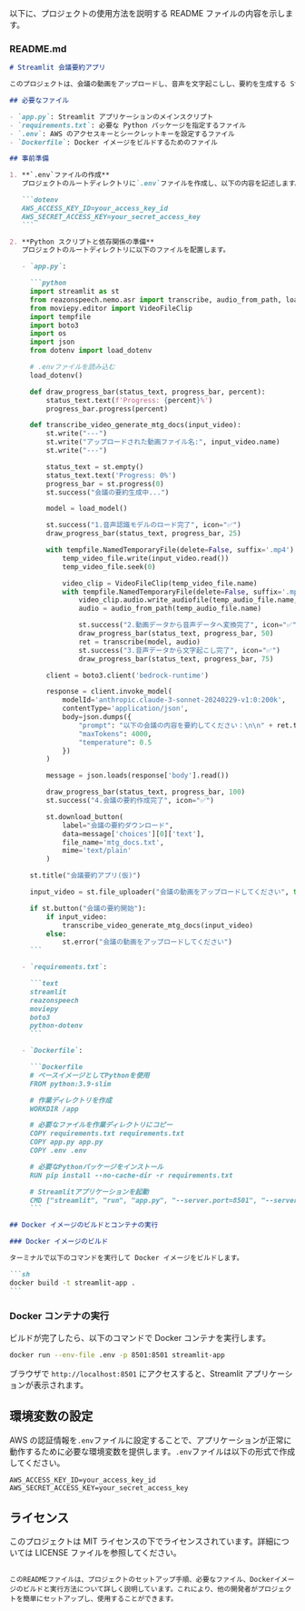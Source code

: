 以下に、プロジェクトの使用方法を説明する README ファイルの内容を示します。

### README.md

````markdown
# Streamlit 会議要約アプリ

このプロジェクトは、会議の動画をアップロードし、音声を文字起こしし、要約を生成する Streamlit アプリケーションです。音声認識には`reazonspeech`ライブラリを使用し、要約生成には Amazon Bedrock の`anthropic.claude-3-sonnet-20240229-v1:0:200k`モデルを使用しています。

## 必要なファイル

- `app.py`: Streamlit アプリケーションのメインスクリプト
- `requirements.txt`: 必要な Python パッケージを指定するファイル
- `.env`: AWS のアクセスキーとシークレットキーを設定するファイル
- `Dockerfile`: Docker イメージをビルドするためのファイル

## 事前準備

1. **`.env`ファイルの作成**  
   プロジェクトのルートディレクトリに`.env`ファイルを作成し、以下の内容を記述します。

   ```dotenv
   AWS_ACCESS_KEY_ID=your_access_key_id
   AWS_SECRET_ACCESS_KEY=your_secret_access_key
   ```

2. **Python スクリプトと依存関係の準備**  
   プロジェクトのルートディレクトリに以下のファイルを配置します。

   - `app.py`:

     ```python
     import streamlit as st
     from reazonspeech.nemo.asr import transcribe, audio_from_path, load_model
     from moviepy.editor import VideoFileClip
     import tempfile
     import boto3
     import os
     import json
     from dotenv import load_dotenv

     # .envファイルを読み込む
     load_dotenv()

     def draw_progress_bar(status_text, progress_bar, percent):
         status_text.text(f'Progress: {percent}%')
         progress_bar.progress(percent)

     def transcribe_video_generate_mtg_docs(input_video):
         st.write("---")
         st.write("アップロードされた動画ファイル名:", input_video.name)
         st.write("---")

         status_text = st.empty()
         status_text.text('Progress: 0%')
         progress_bar = st.progress(0)
         st.success("会議の要約生成中...")

         model = load_model()

         st.success("1.音声認識モデルのロード完了", icon="✅")
         draw_progress_bar(status_text, progress_bar, 25)

         with tempfile.NamedTemporaryFile(delete=False, suffix='.mp4') as temp_video_file:
             temp_video_file.write(input_video.read())
             temp_video_file.seek(0)

             video_clip = VideoFileClip(temp_video_file.name)
             with tempfile.NamedTemporaryFile(delete=False, suffix='.mp3') as temp_audio_file:
                 video_clip.audio.write_audiofile(temp_audio_file.name, codec='mp3')
                 audio = audio_from_path(temp_audio_file.name)

                 st.success("2.動画データから音声データへ変換完了", icon="✅")
                 draw_progress_bar(status_text, progress_bar, 50)
                 ret = transcribe(model, audio)
                 st.success("3.音声データから文字起こし完了", icon="✅")
                 draw_progress_bar(status_text, progress_bar, 75)

         client = boto3.client('bedrock-runtime')

         response = client.invoke_model(
             modelId='anthropic.claude-3-sonnet-20240229-v1:0:200k',
             contentType='application/json',
             body=json.dumps({
                 "prompt": "以下の会議の内容を要約してください：\n\n" + ret.text,
                 "maxTokens": 4000,
                 "temperature": 0.5
             })
         )

         message = json.loads(response['body'].read())

         draw_progress_bar(status_text, progress_bar, 100)
         st.success("4.会議の要約作成完了", icon="✅")

         st.download_button(
             label="会議の要約ダウンロード",
             data=message['choices'][0]['text'],
             file_name='mtg_docs.txt',
             mime='text/plain'
         )

     st.title("会議要約アプリ(仮)")

     input_video = st.file_uploader("会議の動画をアップロードしてください", type=["mp4", "wav"])

     if st.button("会議の要約開始"):
         if input_video:
             transcribe_video_generate_mtg_docs(input_video)
         else:
             st.error("会議の動画をアップロードしてください")
     ```

   - `requirements.txt`:

     ```text
     streamlit
     reazonspeech
     moviepy
     boto3
     python-dotenv
     ```

   - `Dockerfile`:

     ```Dockerfile
     # ベースイメージとしてPythonを使用
     FROM python:3.9-slim

     # 作業ディレクトリを作成
     WORKDIR /app

     # 必要なファイルを作業ディレクトリにコピー
     COPY requirements.txt requirements.txt
     COPY app.py app.py
     COPY .env .env

     # 必要なPythonパッケージをインストール
     RUN pip install --no-cache-dir -r requirements.txt

     # Streamlitアプリケーションを起動
     CMD ["streamlit", "run", "app.py", "--server.port=8501", "--server.address=0.0.0.0"]
     ```

## Docker イメージのビルドとコンテナの実行

### Docker イメージのビルド

ターミナルで以下のコマンドを実行して Docker イメージをビルドします。

```sh
docker build -t streamlit-app .
```
````

### Docker コンテナの実行

ビルドが完了したら、以下のコマンドで Docker コンテナを実行します。

```sh
docker run --env-file .env -p 8501:8501 streamlit-app
```

ブラウザで `http://localhost:8501` にアクセスすると、Streamlit アプリケーションが表示されます。

## 環境変数の設定

AWS の認証情報を`.env`ファイルに設定することで、アプリケーションが正常に動作するために必要な環境変数を提供します。`.env`ファイルは以下の形式で作成してください。

```dotenv
AWS_ACCESS_KEY_ID=your_access_key_id
AWS_SECRET_ACCESS_KEY=your_secret_access_key
```

## ライセンス

このプロジェクトは MIT ライセンスの下でライセンスされています。詳細については LICENSE ファイルを参照してください。

```

このREADMEファイルは、プロジェクトのセットアップ手順、必要なファイル、Dockerイメージのビルドと実行方法について詳しく説明しています。これにより、他の開発者がプロジェクトを簡単にセットアップし、使用することができます。
```
